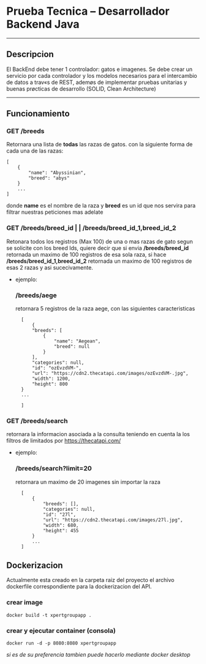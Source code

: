 # Prueba Tecnica – Desarrollador Backend Java
-------------

## Descripcion

El BackEnd debe tener 1 controlador: gatos e imagenes. Se debe crear un servicio por
cada controlador y los modelos necesarios para el intercambio de datos a trav«s de
REST, ademøs de implementar pruebas unitarias y buenas prøcticas de desarrollo
(SOLID, Clean Architecture)

---------

## Funcionamiento


### GET /breeds

Retornara una lista de **todas** las razas de gatos. con la siguiente forma de cada una de las razas:

    [
        {
            "name": "Abyssinian",
            "breed": "abys"
        }
        ...
    ]

donde **name** es el nombre de la raza y **breed** es un id que nos servira para filtrar nuestras peticiones mas adelate

### GET /breeds/breed_id | | /breeds/breed_id_1,breed_id_2

Retonara todos los registros (Max 100) de una o mas razas de gato segun se solicite con los breed Ids, quiere decir que
si envia **/breeds/breed_id** retornada un maximo de 100 registros de esa sola raza, si hace **/breeds/breed_id_1,breed_id_2** retornada un maximo de 100 registros de esas 2 razas y asi sucecivamente.

+ ejemplo:

  ### /breeds/aege

  retornara 5 registros de la raza aege, con las siguientes caracteristicas


        [
            {
            "breeds": [
                {
                    "name": "Aegean",
                    "breed": null
                }
            ],
            "categories": null,
            "id": "ozEvzdVM-",
            "url": "https://cdn2.thecatapi.com/images/ozEvzdVM-.jpg",
            "width": 1200,
            "height": 800
        }
        ...

        ]

### GET /breeds/search

retornara la informacion asociada a la consulta teniendo en cuenta la los filtros de limitados por  https://thecatapi.com/

+ ejemplo:

  ### /breeds/search?limit=20
  retornara un maximo de 20 imagenes sin importar la raza

        [
            {
                "breeds": [],
                "categories": null,
                "id": "27l",
                "url": "https://cdn2.thecatapi.com/images/27l.jpg",
                "width": 680,
                "height": 455
            }
            ...
        ]


## Dockerizacion

Actualmente esta creado en la carpeta raiz del proyecto el archivo dockerfile correspondiente para la dockerizacion del API.

### crear image

    docker build -t xpertgroupapp .   

### crear y ejecutar container (consola)

    docker run -d -p 8080:8080 xpertgroupapp

*si es de su preferencia tambien puede hacerlo mediante docker desktop*



